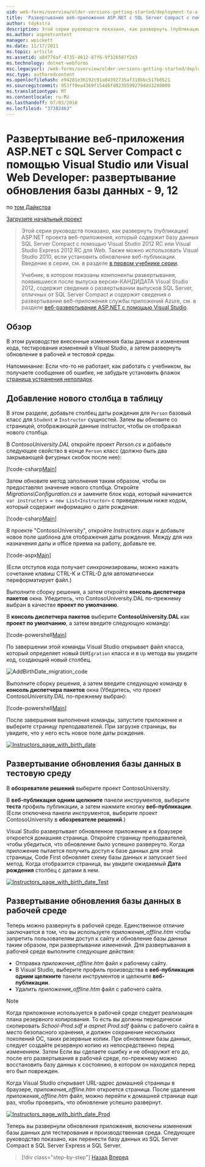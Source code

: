 ```yaml
---
uid: web-forms/overview/older-versions-getting-started/deployment-to-a-hosting-provider/deployment-to-a-hosting-provider-deploying-a-database-update-9-of-12
title: 'Развертывание веб-приложения ASP.NET с SQL Server Compact с помощью Visual Studio или Visual Web Developer: развертывание обновления базы данных - 9, 12 | Документация Майкрософт'
author: tdykstra
description: Этой серии руководств показано, как развернуть (публикации) ASP.NET проекта веб-приложения, который содержит базу данных SQL Server Compact с помощью Visual Stu...
ms.author: aspnetcontent
manager: wpickett
ms.date: 11/17/2011
ms.topic: article
ms.assetid: a8d776af-4735-4612-87f6-9f326587f2d3
ms.technology: dotnet-webforms
msc.legacyurl: /web-forms/overview/older-versions-getting-started/deployment-to-a-hosting-provider/deployment-to-a-hosting-provider-deploying-a-database-update-9-of-12
msc.type: authoredcontent
ms.openlocfilehash: e94281e36192c91a04392735af318bbc517b0521
ms.sourcegitcommit: 953ff9ea4369f154d6fd0239599279ddd3280009
ms.translationtype: MT
ms.contentlocale: ru-RU
ms.lasthandoff: 07/03/2018
ms.locfileid: "37382463"
---
```

<a name="deploying-an-aspnet-web-application-with-sql-server-compact-using-visual-studio-or-visual-web-developer-deploying-a-database-update---9-of-12"></a>Развертывание веб-приложения ASP.NET с SQL Server Compact с помощью Visual Studio или Visual Web Developer: развертывание обновления базы данных - 9, 12
====================
по [том Дайкстра](https://github.com/tdykstra)

[Загрузите начальный проект](http://code.msdn.microsoft.com/Deploying-an-ASPNET-Web-4e31366b)

> Этой серии руководств показано, как развернуть (публикации) ASP.NET проекта веб-приложения, который содержит базу данных SQL Server Compact с помощью Visual Studio 2012 RC или Visual Studio Express 2012 RC для Web. Также можно использовать Visual Studio 2010, если установить обновление веб-публикации. Введение в серии, см. в разделе [в первом учебнике серии](deployment-to-a-hosting-provider-introduction-1-of-12.md).
> 
> Учебник, в котором показаны компоненты развертывания, появившиеся после выпуска версии-КАНДИДАТА Visual Studio 2012, содержит сведения о развертывании выпусков SQL Server, отличных от SQL Server Compact и содержит сведения о развертывании веб-приложения службы приложений Azure, см. в разделе [веб-развертывание ASP.NET с помощью Visual Studio](../../deployment/visual-studio-web-deployment/introduction.md).


## <a name="overview"></a>Обзор

В этом руководстве внесенные изменения базы данных и изменения кода, тестирования изменений в Visual Studio, а затем развернуть обновление в рабочей и тестовой среды.

Напоминание: Если что-то не работает, как работать с учебником, вы получаете сообщение об ошибке, не забудьте установить флажок [страница устранения неполадок](deployment-to-a-hosting-provider-creating-and-installing-deployment-packages-12-of-12.md).

## <a name="adding-a-new-column-to-a-table"></a>Добавление нового столбца в таблицу

В этом разделе, добавьте столбец даты рождения для `Person` базовый класс для `Student` и `Instructor` сущностей. Затем вы обновите со страницей, отображающей данные instructor, чтобы он отображал нового столбца.

В *ContosoUniversity.DAL* откройте проект *Person.cs* и добавьте следующее свойство в конце `Person` класс (должно быть два закрывающей фигурных скобок после нее):

[!code-csharp[Main](deployment-to-a-hosting-provider-deploying-a-database-update-9-of-12/samples/sample1.cs)]

Затем обновите метод заполнения таким образом, чтобы он предоставлял значение нового столбца. Откройте *Migrations\Configuration.cs* и замените блок кода, который начинается `var instructors = new List<Instructor>` с приведенным ниже кодом, который содержит информацию о дате рождения:

[!code-csharp[Main](deployment-to-a-hosting-provider-deploying-a-database-update-9-of-12/samples/sample2.cs)]

В проекте "ContosoUniversity", откройте *Instructors.aspx* и добавьте новое поле шаблона для отображения даты рождения. Между для них назначения даты и office приема на работу, добавьте ее.

[!code-aspx[Main](deployment-to-a-hosting-provider-deploying-a-database-update-9-of-12/samples/sample3.aspx)]

(Если отступов кода получает синхронизированы, можно нажать сочетание клавиш CTRL-K и CTRL-D для автоматически переформатирует файл.)

Выполните сборку решения, а затем откройте **консоль диспетчера пакетов** окна. Убедитесь, что ContosoUniversity.DAL по-прежнему выбран в качестве **проект по умолчанию**.

В **консоль диспетчера пакетов** выберите **ContosoUniversity.DAL** как **проект по умолчанию**, а затем введите следующую команду:

[!code-powershell[Main](deployment-to-a-hosting-provider-deploying-a-database-update-9-of-12/samples/sample4.ps1)]

По завершении этой команды Visual Studio открывает файл класса, который определяет новый `DbMIgration` класса и в `Up` метода вы увидите код, создающий новый столбец.

![AddBirthDate_migration_code](deployment-to-a-hosting-provider-deploying-a-database-update-9-of-12/_static/image1.png)

Выполните сборку решения, а затем введите следующую команду в **консоль диспетчера пакетов** окна (Убедитесь, что проект ContosoUniversity.DAL по-прежнему выбран):

[!code-powershell[Main](deployment-to-a-hosting-provider-deploying-a-database-update-9-of-12/samples/sample5.ps1)]

После завершения выполнения команды, запустите приложение и выберите страницу преподавателей. При загрузке страницы, вы увидите, что у него есть новое поле даты рождения.

[![Instructors_page_with_birth_date](deployment-to-a-hosting-provider-deploying-a-database-update-9-of-12/_static/image3.png)](deployment-to-a-hosting-provider-deploying-a-database-update-9-of-12/_static/image2.png)

## <a name="deploying-the-database-update-to-the-test-environment"></a>Развертывание обновления базы данных в тестовую среду

В **обозревателе решений** выберите проект ContosoUniversity.

В **веб-публикация одним щелкните** панели инструментов, выберите **теста** профиль публикации, а затем нажмите кнопку **веб-публикации**. (Если отключена панели инструментов, выберите проект ContosoUniversity в **обозревателе решений**.)

Visual Studio развертывает обновленное приложение и в браузере откроется домашняя страница. Откройте страницу преподавателей, чтобы убедиться, что обновление было успешно развернуто. Когда приложение пытается получить доступ к базе данных для этой страницы, Code First обновляет схему базы данных и запускает `Seed` метод. Когда отобразится страница, вы увидите ожидаемый **Дата рождения** столбец с датами в нем.

[![Instructors_page_with_birth_date_Test](deployment-to-a-hosting-provider-deploying-a-database-update-9-of-12/_static/image5.png)](deployment-to-a-hosting-provider-deploying-a-database-update-9-of-12/_static/image4.png)

## <a name="deploying-the-database-update-to-the-production-environment"></a>Развертывание обновления базы данных в рабочей среде

Теперь можно развернуть в рабочей среде. Единственное отличие заключается в том, что вы используете *приложения\_offline.htm* чтобы запретить пользователям доступ к сайту и обновление базы данных таким образом, при развертывании изменений. Для развертывания в рабочей среде выполните следующие действия:

- Отправка *приложения\_offline.htm* файл к рабочему сайту.
- В Visual Studio, выберите профиль производства в **веб-публикация одним щелкните** панели инструментов и щелкните **веб-публикации**.
- Удалить *приложения\_offline.htm* файл с рабочего сайта.

> [!NOTE]
> Когда приложение используется в рабочей среде следует реализация плана резервного копирования. То есть вы должны периодически скопировать *School-Prod.sdf* и *aspnet Prod.sdf* файлы с рабочего сайта в место безопасного хранения, и должен сохранение нескольких поколений ОС, таких резервные копии. При обновлении базы данных, следует создайте резервную копию из непосредственно перед изменением. Затем Если вы сделаете ошибку и не обнаружит его до, после его развертывания в рабочей среде, по-прежнему можно восстановить базу данных к состоянию, в котором он находился перед его был поврежден.


Когда Visual Studio открывает URL-адрес домашней страницы в браузере, *приложения\_offline.htm* откроется страница. После удаления *приложения\_offline.htm* файл, можно перейти к домашней странице еще раз, чтобы проверить, что обновление успешно развернут.

[![Instructors_page_with_birth_date_Prod](deployment-to-a-hosting-provider-deploying-a-database-update-9-of-12/_static/image7.png)](deployment-to-a-hosting-provider-deploying-a-database-update-9-of-12/_static/image6.png)

Теперь вы развернули обновления приложения, включены изменения базы данных для тестирования и производственная среда. Следующее руководство показано, как перенести базу данных из SQL Server Compact в SQL Server Express и SQL Server.

> [!div class="step-by-step"]
> [Назад](deployment-to-a-hosting-provider-deploying-a-code-only-update-8-of-12.md)
> [Вперед](deployment-to-a-hosting-provider-migrating-to-sql-server-10-of-12.md)
